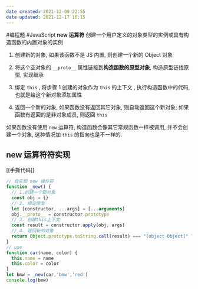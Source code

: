 ```yaml
---
date created: 2021-12-09 22:55
date updated: 2021-12-17 16:15
---
```


#编程题 #JavaScript
**new 运算符**
创建一个用户定义的对象类型的实例或具有构造函数的内置对象的实例

1. 创建新的对象, 如果该函数不是 JS 内置, 则创建一个新的 Object 对象

2. 将这个空对象的 `__proto__` 属性链接到**构造函数的原型对象**, 构造原型链找原型, 实现继承

3. 绑定 `this` , 将步骤 1 创建的对象作为 `this` 的上下文 , 执行构造函数中的代码, 也就是给这个新对象添加属性

4. 返回一个新的对象, 如果函数没有返回其它对象, 则自动返回这个新对象; 如果函数有返回的是非对象成员, 则返回 `this`

如果函数没有使用 `new` 运算符, 构造函数会像其它常规函数一样被调用, 并不会创建一个对象, 这种情况加 `this` 的指向也是不一样的.

## new 运算符符实现

[[手撕代码]]

```javascript
// 自实现 new 操作符
function _new() {
  // 1.创建一个新对象
  const obj = {}
  // 2. 绑定原型
  let [constructor, ...args] = [...arguments]
  obj.__proto__ = constructor.prototype
  // 3. 创建this上下文
  const result = constructor.apply(obj, args)
  // 4. 返回新的对象
  return Object.prototype.toString.call(result) === "[object Object]" ? result : obj
}
// use 
function car(name, color) {
  this.name = name
  this.color = color
}
let bmw = _new(car,'bmw','red')
console.log(bmw)
```
